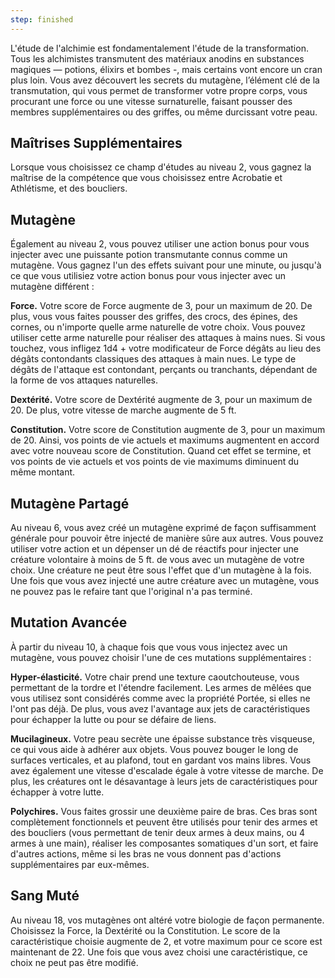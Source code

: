 ```yaml
---
step: finished
---
```

L'étude de l'alchimie est fondamentalement l'étude de la transformation. Tous les alchimistes transmutent des matériaux anodins en substances magiques — potions, élixirs et bombes -, mais certains vont encore un cran plus loin. Vous avez découvert les secrets du mutagène, l’élément clé de la transmutation, qui vous permet de transformer votre propre corps, vous procurant une force ou une vitesse surnaturelle, faisant pousser des membres supplémentaires ou des griffes, ou même durcissant votre peau.

## Maîtrises Supplémentaires

Lorsque vous choisissez ce champ d'études au niveau 2, vous gagnez la maîtrise de la compétence que vous choisissez entre Acrobatie et Athlétisme, et des boucliers.

## Mutagène

Également au niveau 2, vous pouvez utiliser une action bonus pour vous injecter avec une puissante potion transmutante connus comme un mutagène. Vous gagnez l'un des effets suivant pour une minute, ou jusqu'à ce que vous utilisiez votre action bonus pour vous injecter avec un mutagène différent : 

**Force.** Votre score de Force augmente de 3, pour un maximum de 20. De plus, vous vous faites pousser des griffes, des crocs, des épines, des cornes, ou n'importe quelle arme naturelle de votre choix. Vous pouvez utiliser cette arme naturelle pour réaliser des attaques à mains nues. Si vous touchez, vous infligez 1d4 + votre modificateur de Force dégâts au lieu des dégâts contondants classiques des attaques à main nues. Le type de dégâts de l'attaque est contondant, perçants ou tranchants, dépendant de la forme de vos attaques naturelles.

**Dextérité.** Votre score de Dextérité augmente de 3, pour un maximum de 20. De plus, votre vitesse de marche augmente de 5 ft.

**Constitution.** Votre score de Constitution augmente de 3, pour un maximum de 20. Ainsi, vos points de vie actuels et maximums augmentent en accord avec votre nouveau score de Constitution. Quand cet effet se termine, et vos points de vie actuels et vos points de vie maximums diminuent du même montant.

## Mutagène Partagé

Au niveau 6, vous avez créé un mutagène exprimé de façon suffisamment générale pour pouvoir être injecté de manière sûre aux autres. Vous pouvez utiliser votre action et un dépenser un dé de réactifs pour injecter une créature volontaire à moins de 5 ft. de vous avec un mutagène de votre choix. Une créature ne peut être sous l'effet que d'un mutagène à la fois. Une fois que vous avez injecté une autre créature avec un mutagène, vous ne pouvez pas le refaire tant que l'original n'a pas terminé.

## Mutation Avancée

À partir du niveau 10, à chaque fois que vous vous injectez avec un mutagène, vous pouvez choisir l'une de ces mutations supplémentaires : 

**Hyper-élasticité.** Votre chair prend une texture caoutchouteuse, vous permettant de la tordre et l'étendre facilement. Les armes de mêlées que vous utilisez sont considérés comme avec la propriété Portée, si elles ne l'ont pas déjà. De plus, vous avez l'avantage aux jets de caractéristiques pour échapper la lutte ou pour se défaire de liens.

**Mucilagineux.** Votre peau secrète une épaisse substance très visqueuse, ce qui vous aide à adhérer aux objets. Vous pouvez bouger le long de surfaces verticales, et au plafond, tout en gardant vos mains libres. Vous avez également une vitesse d'escalade égale à votre vitesse de marche. De plus, les créatures ont le désavantage à leurs jets de caractéristiques pour échapper à votre lutte.

**Polychires.** Vous faites grossir une deuxième paire de bras. Ces bras sont complètement fonctionnels et peuvent être utilisés pour tenir des armes et des boucliers (vous permettant de tenir deux armes à deux mains, ou 4 armes à une main), réaliser les composantes somatiques d'un sort, et faire d'autres actions, même si les bras ne vous donnent pas d'actions supplémentaires par eux-mêmes.

## Sang Muté

Au niveau 18, vos mutagènes ont altéré votre biologie de façon permanente. Choisissez la Force, la Dextérité ou la Constitution. Le score de la caractéristique choisie augmente de 2, et votre maximum pour ce score est maintenant de 22. Une fois que vous avez choisi une caractéristique, ce choix ne peut pas être modifié.